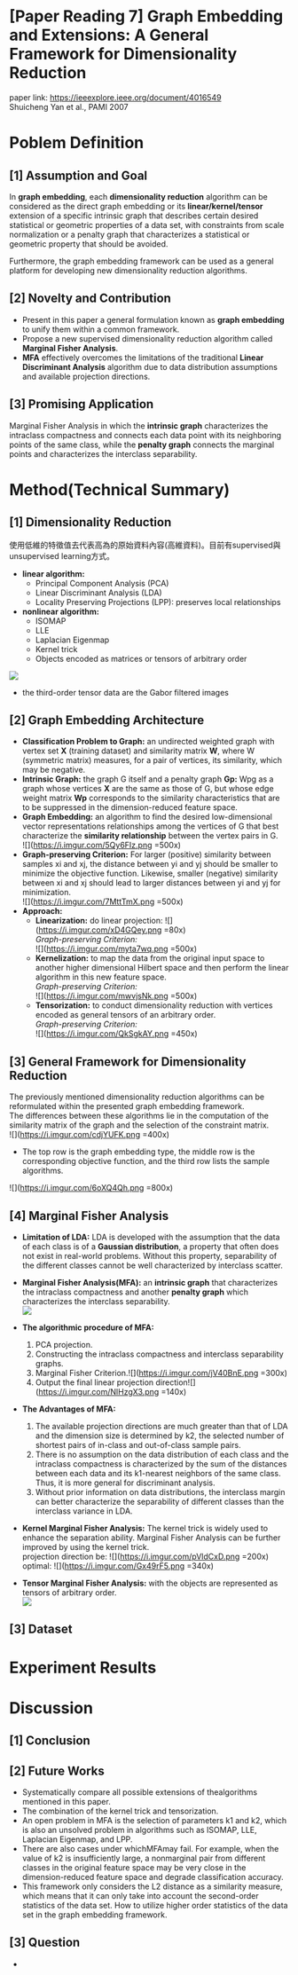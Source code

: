 # [Paper Reading 7] Graph Embedding and Extensions: A General Framework for Dimensionality Reduction  
paper link: https://ieeexplore.ieee.org/document/4016549  
Shuicheng Yan et al., PAMI 2007
# Poblem Definition
## [1] Assumption and Goal
In **graph embedding**, each **dimensionality reduction** algorithm can be considered as the direct graph embedding or its **linear/kernel/tensor** extension of a specific intrinsic graph that describes certain desired statistical or geometric properties of a data set, with constraints from scale normalization or a penalty graph that characterizes a statistical or geometric property that should be avoided.  

Furthermore, the graph embedding framework can be used as a general platform for developing new dimensionality reduction algorithms.  

## [2] Novelty and Contribution
* Present in this paper a general formulation known as **graph embedding** to unify them within a common framework.  
* Propose a new supervised dimensionality reduction algorithm called **Marginal Fisher Analysis**.  
* **MFA** effectively overcomes the limitations of the traditional **Linear Discriminant Analysis** algorithm due to data distribution assumptions and available projection directions.  

## [3] Promising Application
Marginal Fisher Analysis in which the **intrinsic graph** characterizes the intraclass compactness and connects each data point with its neighboring points of the same class, while the **penalty graph** connects the marginal points and characterizes the interclass separability.

# Method(Technical Summary)

## [1] Dimensionality Reduction
使用低維的特徵值去代表高為的原始資料內容(高維資料)。目前有supervised與unsupervised learning方式。
* **linear algorithm:** 
    * Principal Component Analysis (PCA)
    * Linear Discriminant Analysis (LDA)
    * Locality Preserving Projections (LPP): preserves local relationships
* **nonlinear algorithm:**
    * ISOMAP
    * LLE
    * Laplacian Eigenmap
    * Kernel trick
    * Objects encoded as matrices or tensors of arbitrary order

![](https://i.imgur.com/nEQflR6.png)  
* the third-order tensor data are the Gabor filtered images  

## [2] Graph Embedding Architecture
* **Classification Problem to Graph:** an undirected weighted graph with vertex set **X** (training dataset) and similarity matrix **W**, where W (symmetric matrix) measures, for a pair of vertices, its similarity, which may be negative.  
* **Intrinsic Graph:** the graph G itself and a penalty graph **Gp:** Wpg as a graph whose vertices **X** are the same as those of G, but whose edge weight matrix **Wp** corresponds to the similarity characteristics that are to be suppressed in the dimension-reduced feature space.  
* **Graph Embedding:** an algorithm to find the desired low-dimensional vector representations relationships among the vertices of G that best characterize the **similarity relationship** between the vertex pairs in G.  
![](https://i.imgur.com/5Qy6FIz.png =500x)
* **Graph-preserving Criterion:** For larger (positive) similarity between samples xi and xj, the distance between yi and yj should be smaller to minimize the objective function. Likewise, smaller (negative) similarity between xi and xj should lead to larger distances between yi and yj for minimization.  
![](https://i.imgur.com/7MttTmX.png =500x)
* **Approach:**
    * **Linearization:** do linear projection: ![](https://i.imgur.com/xD4GQey.png =80x)  
*Graph-preserving Criterion:*  
![](https://i.imgur.com/myta7wq.png =500x)  
    * **Kernelization:** to map the data from the original input space to another higher dimensional Hilbert space and then perform the linear algorithm in this new feature space.  
    *Graph-preserving Criterion:*  
    ![](https://i.imgur.com/mwvjsNk.png =500x)  
    * **Tensorization:** to conduct dimensionality reduction with vertices encoded as general tensors of an arbitrary order.  
    *Graph-preserving Criterion:*  
    ![](https://i.imgur.com/QkSgkAY.png =450x)  

## [3] General Framework for Dimensionality Reduction
The previously mentioned dimensionality reduction algorithms can be reformulated within the presented graph embedding framework.  
The differences between these algorithms lie in the computation of the similarity matrix of the graph and the selection of the constraint matrix.  
![](https://i.imgur.com/cdjYUFK.png =400x)
* The top row is the graph embedding type, the middle row is the corresponding objective function, and the third row lists the sample algorithms.  

![](https://i.imgur.com/6oXQ4Qh.png =800x)

## [4] Marginal Fisher Analysis
* **Limitation of LDA:** LDA is developed with the assumption that the data of each class is of a **Gaussian distribution**, a property that often does not exist in real-world problems. Without this property, separability of the different classes cannot be well characterized by interclass scatter.  
* **Marginal Fisher Analysis(MFA):** an **intrinsic graph** that characterizes the intraclass compactness and another **penalty graph** which characterizes the interclass separability.  
![](https://i.imgur.com/CHp980m.png)  
* **The algorithmic procedure of MFA:**
    1. PCA projection.
    2. Constructing the intraclass compactness and interclass separability graphs.
    3. Marginal Fisher Criterion.![](https://i.imgur.com/jV40BnE.png =300x)
    4. Output the final linear projection direction![](https://i.imgur.com/NlHzgX3.png =140x)
* **The Advantages of MFA:**
    1. The available projection directions are much greater than that of LDA and the dimension size is determined by k2, the selected number of shortest pairs of in-class and out-of-class sample pairs.
    2. There is no assumption on the data distribution of each class and the intraclass compactness is characterized by the sum of the distances between each data and its k1-nearest neighbors of the same class. Thus, it is more general for discriminant analysis.
    3. Without prior information on data distributions, the interclass margin can better characterize the separability of different classes than the interclass variance in LDA.

* **Kernel Marginal Fisher Analysis:** The kernel trick is widely used to enhance the separation ability. Marginal Fisher Analysis can be further improved by using the kernel trick.  
projection direction be: ![](https://i.imgur.com/pVldCxD.png =200x)  
optimal: ![](https://i.imgur.com/Gx49rF5.png =340x)

* **Tensor Marginal Fisher Analysis:** with the objects are represented as tensors of arbitrary order.  
![](https://i.imgur.com/SfGWM7j.png)


## [3] Dataset

# Experiment Results

# Discussion

## [1] Conclusion

## [2] Future Works
* Systematically compare all possible extensions of thealgorithms mentioned in this paper.  
* The combination of the kernel trick and tensorization.  
* An open problem in MFA is the selection of parameters k1 and k2, which is also an unsolved problem in algorithms such as ISOMAP, LLE, Laplacian Eigenmap, and LPP.  
* There are also cases under whichMFAmay fail. For example, when the value of k2 is insufficiently large, a nonmarginal pair from different classes in the original feature space may be very close in the dimension-reduced feature space and degrade classification accuracy.  
* This framework only considers the L2 distance as a similarity measure, which means that it can only take into account the second-order statistics of the data set. How to utilize higher order statistics of the data set in the graph embedding framework.  

## [3] Question
* 
